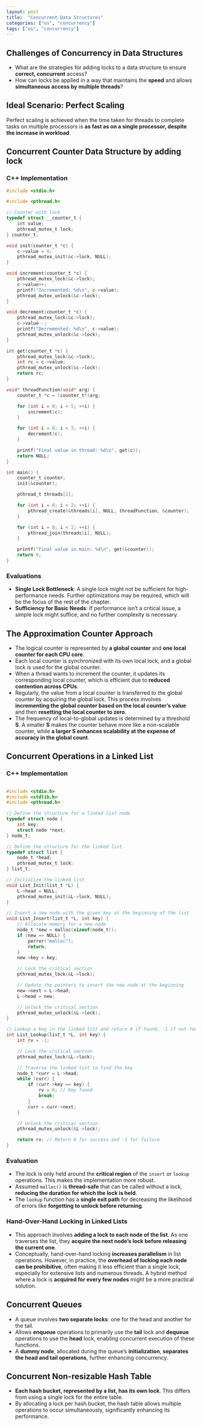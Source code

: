 ```yaml
---
layout: post
title:  "Concurrent Data Structures"
categories: ["os", "concurrency"]
tags: ["os", "concurrency"]
---
```


## Challenges of Concurrency in Data Structures

- What are the strategies for adding locks to a data structure to ensure **correct, concurrent** access?
- How can locks be applied in a way that maintains the **speed** and allows **simultaneous access by multiple threads**?

## Ideal Scenario: Perfect Scaling

Perfect scaling is achieved when the time taken for threads to complete tasks on multiple processors is **as fast as on a single processor, despite the increase in workload**.

## Concurrent Counter Data Structure by adding lock

### C++ Implementation

```c
#include <stdio.h>

#include <pthread.h>

// Counter with lock
typedef struct __counter_t {
    int value;
    pthread_mutex_t lock;
} counter_t;

void init(counter_t *c) {
    c->value = 0;
    pthread_mutex_init(&c->lock, NULL);
}

void increment(counter_t *c) {
    pthread_mutex_lock(&c->lock);
    c->value++;
    printf("Incremented: %d\n", c->value);
    pthread_mutex_unlock(&c->lock);
}

void decrement(counter_t *c) {
    pthread_mutex_lock(&c->lock);
    c->value--;
    printf("Decremented: %d\n", c->value);
    pthread_mutex_unlock(&c->lock);
}

int get(counter_t *c) {
    pthread_mutex_lock(&c->lock);
    int rc = c->value;
    pthread_mutex_unlock(&c->lock);
    return rc;
}

void* threadFunction(void* arg) {
    counter_t *c = (counter_t*)arg;

    for (int i = 0; i < 5; ++i) {
        increment(c);
    }

    for (int i = 0; i < 3; ++i) {
        decrement(c);
    }

    printf("Final value in thread: %d\n", get(c));
    return NULL;
}

int main() {
    counter_t counter;
    init(&counter);

    pthread_t threads[2];

    for (int i = 0; i < 2; ++i) {
        pthread_create(&threads[i], NULL, threadFunction, &counter);
    }

    for (int i = 0; i < 2; ++i) {
        pthread_join(threads[i], NULL);
    }

    printf("Final value in main: %d\n", get(&counter));
    return 0;
}
```

### Evaluations

- **Single Lock Bottleneck**: A single lock might not be sufficient for high-performance needs. Further optimizations may be required, which will be the focus of the rest of the chapter.
- **Sufficiency for Basic Needs**: If performance isn’t a critical issue, a simple lock might suffice, and no further complexity is necessary.

## The Approximation Counter Approach

- The logical counter is represented by **a global counter** and **one local counter for each CPU core**.
- Each local counter is synchronized with its own local lock, and a global lock is used for the global counter.
- When a thread wants to increment the counter, it updates its corresponding local counter, which is efficient due to **reduced contention across CPUs**.
- Regularly, the value from a local counter is transferred to the global counter by acquiring the global lock. This process involves **incrementing the global counter based on the local counter’s value** and then **resetting the local counter to zero**.
- The frequency of local-to-global updates is determined by a threshold **S**. A smaller **S** makes the counter behave more like a non-scalable counter, while **a larger S enhances scalability at the expense of accuracy in the global count**.

## Concurrent Operations in a Linked List

### C++ Implementation

```c

#include <stdio.h>
#include <stdlib.h>
#include <pthread.h>

// Define the structure for a linked list node
typedef struct node {
    int key;
    struct node *next;
} node_t;

// Define the structure for the linked list
typedef struct list {
    node_t *head;
    pthread_mutex_t lock;
} list_t;

// Initialize the linked list
void List_Init(list_t *L) {
    L->head = NULL;
    pthread_mutex_init(&L->lock, NULL);
}

// Insert a new node with the given key at the beginning of the list
void List_Insert(list_t *L, int key) {
    // Allocate memory for a new node
    node_t *new = malloc(sizeof(node_t));
    if (new == NULL) {
        perror("malloc");
        return;
    }
    new->key = key;

    // Lock the critical section
    pthread_mutex_lock(&L->lock);

    // Update the pointers to insert the new node at the beginning
    new->next = L->head;
    L->head = new;

    // Unlock the critical section
    pthread_mutex_unlock(&L->lock);
}

// Lookup a key in the linked list and return 0 if found, -1 if not found
int List_Lookup(list_t *L, int key) {
    int rv = -1;

    // Lock the critical section
    pthread_mutex_lock(&L->lock);

    // Traverse the linked list to find the key
    node_t *curr = L->head;
    while (curr) {
        if (curr->key == key) {
            rv = 0; // Key found
            break;
        }
        curr = curr->next;
    }

    // Unlock the critical section
    pthread_mutex_unlock(&L->lock);

    return rv; // Return 0 for success and -1 for failure
}
```

### Evaluation

- The lock is only held around the **critical region** of the `insert` or `lookup` operations. This makes the implementation more robust.
- Assumed `malloc()` is **thread-safe** that can be called without a lock, **reducing the duration for which the lock is held**. 
- The `lookup` function has a **single exit path** for decreasing the likelihood of errors like **forgetting to unlock before returning**.

### Hand-Over-Hand Locking in Linked Lists

- This approach involves **adding a lock to each node of the list**. As one traverses the list, they **acquire the next node’s lock before releasing the current one**.
- Conceptually, hand-over-hand locking **increases parallelism** in list operations. However, in practice, the **overhead of locking each node can be prohibitive**, often making it less efficient than a single lock, especially for extensive lists and numerous threads. A hybrid method where a lock is **acquired for every few nodes** might be a more practical solution.

## Concurrent Queues

- A queue involves **two separate locks**: one for the head and another for the tail.
- Allows **enqueue** operations to primarily use the **tail** lock and **dequeue** operations to use the **head** lock, enabling concurrent execution of these functions.
- A **dummy node**, allocated during the queue’s **initialization**, **separates the head and tail operations**, further enhancing concurrency.

## Concurrent Non-resizable Hash Table

- **Each hash bucket, represented by a list, has its own lock**. This differs from using a single lock for the entire table.
- By allocating a lock per hash bucket, the hash table allows multiple operations to occur simultaneously, significantly enhancing its performance.
